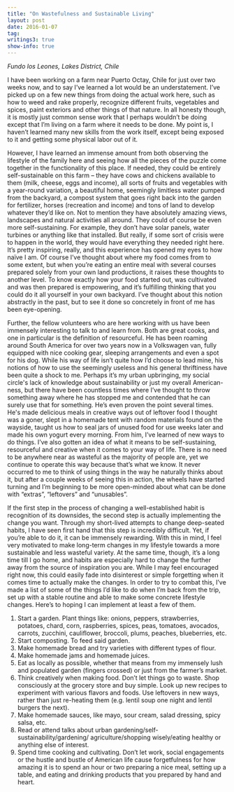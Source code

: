 ```yaml
---
title: "On Wastefulness and Sustainable Living"
layout: post
date: 2016-01-07
tag:
writings3: true
show-info: true
---
```

*Fundo los Leones, Lakes District, Chile*

I have been working on a farm near Puerto Octay, Chile for just over two weeks now, and to say I’ve learned a lot would be an understatement. I’ve picked up on a few new things from doing the actual work here, such as how to weed and rake properly, recognize different fruits, vegetables and spices, paint exteriors and other things of that nature. In all honesty though, it is mostly just common sense work that I perhaps wouldn’t be doing except that I’m living on a farm where it needs to be done. My point is, I haven’t learned many new skills from the work itself, except being exposed to it and getting some physical labor out of it. 

However, I have learned an immense amount from both observing the lifestyle of the family here and seeing how all the pieces of the puzzle come together in the functionality of this place. If needed, they could be entirely self-sustainable on this farm – they have cows and chickens available to them (milk, cheese, eggs and income), all sorts of fruits and vegetables with a year-round variation, a beautiful home, seemingly limitless water pumped from the backyard, a compost system that goes right back into the garden for fertilizer, horses (recreation and income) and tons of land to develop whatever they’d like on. Not to mention they have absolutely amazing views, landscapes and natural activities all around. They could of course be even more self-sustaining. For example, they don’t have solar panels, water turbines or anything like that installed. But really, if some sort of crisis were to happen in the world, they would have everything they needed right here. It’s pretty inspiring, really, and this experience has opened my eyes to how naïve I am. Of course I’ve thought about where my food comes from to some extent, but when you’re eating an entire meal with several courses prepared solely from your own land productions, it raises these thoughts to another level. To know exactly how your food started out, was cultivated and was then prepared is empowering, and it’s fulfilling thinking that you could do it all yourself in your own backyard. I’ve thought about this notion abstractly in the past, but to see it done so concretely in front of me has been eye-opening. 

Further, the fellow volunteers who are here working with us have been immensely interesting to talk to and learn from. Both are great cooks, and one in particular is the definition of resourceful. He has been roaming around South America for over two years now in a Volkswagen van, fully equipped with nice cooking gear, sleeping arrangements and even a spot for his dog. While his way of life isn’t quite how I’d choose to lead mine, his notions of how to use the seemingly useless and his general thriftiness have been quite a shock to me. Perhaps it’s my urban upbringing, my social circle's lack of knowledge about sustainability or just my overall American-ness, but there have been countless times where I’ve thought to throw something away where he has stopped me and contended that he can surely use that for something. He’s even proven the point several times. He's made delicious meals in creative ways out of leftover food I thought was a goner, slept in a homemade tent with random materials found on the wayside, taught us how to seal jars of unused food for use weeks later and made his own yogurt every morning. From him, I’ve learned of new ways to do things. I’ve also gotten an idea of what it means to be self-sustaining, resourceful and creative when it comes to your way of life. There is no need to be anywhere near as wasteful as the majority of people are, yet we continue to operate this way because that’s what we know. It never occurred to me to think of using things in the way he naturally thinks about it, but after a couple weeks of seeing this in action, the wheels have started turning and I’m beginning to be more open-minded about what can be done with “extras”, “leftovers” and “unusables”. 

If the first step in the process of changing a well-established habit is recognition of its downsides, the second step is actually implementing the change you want. Through my short-lived attempts to change deep-seated habits, I have seen first hand that this step is incredibly difficult. Yet, if you’re able to do it, it can be immensely rewarding. With this in mind, I feel very motivated to make long-term changes in my lifestyle towards a more sustainable and less wasteful variety. At the same time, though, it’s a long time till I go home, and habits are especially hard to change the further away from the source of inspiration you are. While I may feel encouraged right now, this could easily fade into disinterest or simple forgetting when it comes time to actually make the changes. In order to try to combat this, I’ve made a list of some of the things I’d like to do when I’m back from the trip, set up with a stable routine and able to make some concrete lifestyle changes. Here’s to hoping I can implement at least a few of them.

1.    Start a garden. Plant things like: onions, peppers, strawberries, potatoes, chard, corn, raspberries, spices, peas, tomatoes, avocados, carrots, zucchini, cauliflower, broccoli, plums, peaches, blueberries, etc.
2.    Start composting. To feed said garden.
3.    Make homemade bread and try varieties with different types of flour.
4.    Make homemade jams and homemade juices.
5.    Eat as locally as possible, whether that means from my immensely lush and populated garden (fingers crossed) or just from the farmer’s market. 
6.    Think creatively when making food. Don’t let things go to waste. Shop consciously at the grocery store and buy simple. Look up new recipes to experiment with various flavors and foods. Use leftovers in new ways, rather than just re-heating them (e.g. lentil soup one night and lentil burgers the next). 
7.    Make homemade sauces, like mayo, sour cream, salad dressing, spicy salsa, etc.
8.    Read or attend talks about urban gardening/self-sustainability/gardening/ agriculture/shopping wisely/eating healthy or anything else of interest. 
9.    Spend time cooking and cultivating. Don’t let work, social engagements or the hustle and bustle of American life cause forgetfulness for how amazing it is to spend an hour or two preparing a nice meal, setting up a table, and eating and drinking products that you prepared by hand and heart. 

